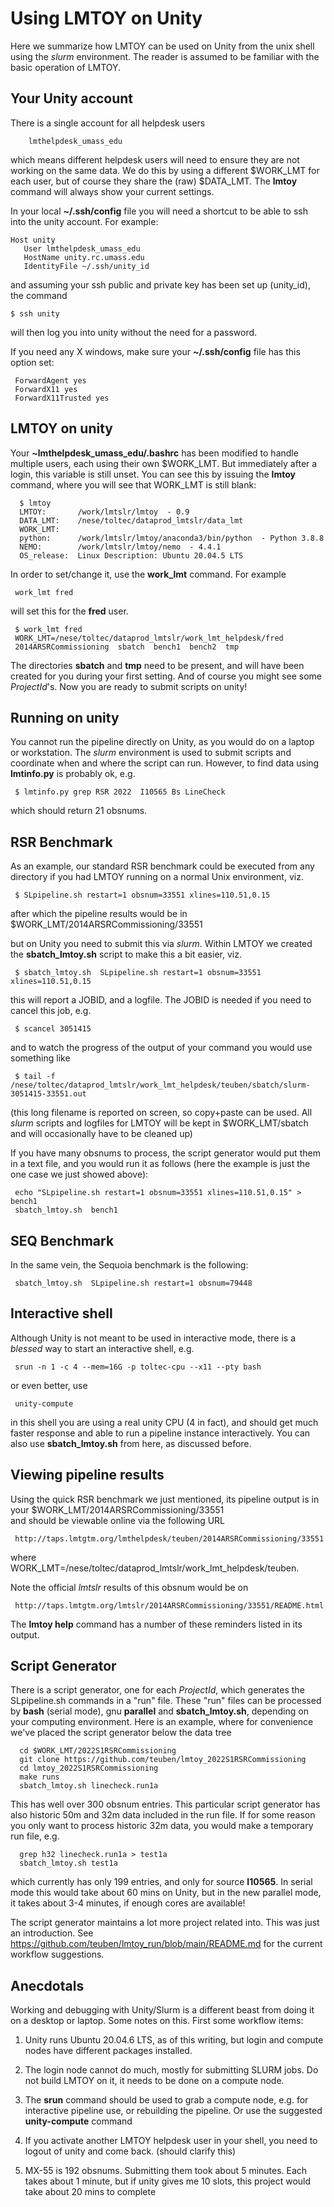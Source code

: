 # Using LMTOY on Unity

Here we summarize how LMTOY can be used on Unity from the unix shell using the *slurm*
environment. The reader is assumed to be familiar with the basic operation of LMTOY.

## Your Unity account

There is a single account for all helpdesk users

        lmthelpdesk_umass_edu
	
which means different helpdesk users will need to ensure they are not working on the same data.
We do this by using a different $WORK_LMT for each user, but of course they share the (raw) $DATA_LMT.
The **lmtoy** command will always show your current settings.
	
In your local **~/.ssh/config** file you will need a shortcut to be able to ssh into the unity account.
For example:

    Host unity
       User lmthelpdesk_umass_edu
       HostName unity.rc.umass.edu
       IdentityFile ~/.ssh/unity_id
	   
and assuming your ssh public and private key has been set up (unity_id), the command

    $ ssh unity

will then log you into unity without the need for a password.

If you need any X windows, make sure your **~/.ssh/config** file has this option set:

     ForwardAgent yes
     ForwardX11 yes
     ForwardX11Trusted yes

##  LMTOY on unity

Your **~lmthelpdesk_umass_edu/.bashrc** has been modified to handle multiple users, each using their own
$WORK_LMT. But immediately after a login, this variable is still unset.  You can see this by issuing the **lmtoy**
command, where you will see that WORK_LMT is still blank:

      $ lmtoy
      LMTOY:       /work/lmtslr/lmtoy  - 0.9
      DATA_LMT:    /nese/toltec/dataprod_lmtslr/data_lmt
      WORK_LMT:    
      python:      /work/lmtslr/lmtoy/anaconda3/bin/python  - Python 3.8.8
      NEMO:        /work/lmtslr/lmtoy/nemo  - 4.4.1
      OS_release:  Linux Description: Ubuntu 20.04.5 LTS

In order to set/change it, use the **work_lmt** command. For example

     work_lmt fred
	 
will set this for the **fred** user.

     $ work_lmt fred
     WORK_LMT=/nese/toltec/dataprod_lmtslr/work_lmt_helpdesk/fred
     2014ARSRCommissioning  sbatch  bench1  bench2  tmp

The directories **sbatch** and **tmp** need to be present, and will have been created for you
during your first setting. And of course you might see some *ProjectId*'s.
Now you are ready to submit scripts on unity!

## Running on unity

You cannot run the pipeline directly on Unity, as you would do on a laptop or workstation.
The *slurm* environment is used
to submit scripts and coordinate when and where the script can run. However, to find data using
**lmtinfo.py** is probably ok, e.g.

     $ lmtinfo.py grep RSR 2022  I10565 Bs LineCheck
     
which should return 21 obsnums.

## RSR Benchmark

As an example, our standard RSR benchmark could be executed from any directory if you
had LMTOY running on a normal Unix environment, viz.

     $ SLpipeline.sh restart=1 obsnum=33551 xlines=110.51,0.15
	
after which the pipeline results would be in $WORK_LMT/2014ARSRCommissioning/33551	
	
but on Unity you need to submit this via *slurm*. Within LMTOY we created the **sbatch_lmtoy.sh** script
to make this a bit easier, viz.

     $ sbatch_lmtoy.sh  SLpipeline.sh restart=1 obsnum=33551 xlines=110.51,0.15
	
this will report a JOBID, and a logfile.   The JOBID is needed if you need to cancel this job, e.g.

     $ scancel 3051415
	
and to watch the progress of the output of your command you would use something like

     $ tail -f /nese/toltec/dataprod_lmtslr/work_lmt_helpdesk/teuben/sbatch/slurm-3051415-33551.out
	
(this long filename is reported on screen, so copy+paste can be used. All *slurm* scripts and logfiles
for LMTOY will be kept in $WORK_LMT/sbatch and will occasionally have to be cleaned up)

If you have many obsnums to process, the script generator would put them in a text file, and you
would run it as follows (here the example is just the one case we just showed above):

     echo "SLpipeline.sh restart=1 obsnum=33551 xlines=110.51,0.15" > bench1
     sbatch_lmtoy.sh  bench1

## SEQ Benchmark

In the same vein, the Sequoia benchmark is the following:

     sbatch_lmtoy.sh  SLpipeline.sh restart=1 obsnum=79448
	
## Interactive shell

Although Unity is not meant to be used in interactive mode, there is a *blessed* way to start
an interactive shell, e.g.

     srun -n 1 -c 4 --mem=16G -p toltec-cpu --x11 --pty bash

or even better, use

     unity-compute
	
in this shell you are using a real unity CPU (4 in fact), and should get much faster response and able to run
a pipeline instance interactively. You can also use **sbatch_lmtoy.sh** from here, as discussed before.

## Viewing pipeline results

Using the quick RSR benchmark we just mentioned, its
pipeline output is in your $WORK_LMT/2014ARSRCommissioning/33551	
and should be viewable online via the following URL

     http://taps.lmtgtm.org/lmthelpdesk/teuben/2014ARSRCommissioning/33551

where WORK_LMT=/nese/toltec/dataprod_lmtslr/work_lmt_helpdesk/teuben.

Note the official *lmtslr* results of this obsnum would be on

     http://taps.lmtgtm.org/lmtslr/2014ARSRCommissioning/33551/README.html

The **lmtoy help** command has a number of these reminders listed in its output.

## Script Generator

There is a script generator, one for each *ProjectId*, which
generates the SLpipeline.sh commands in a "run" file. These "run"
files can be processed by **bash** (serial mode), gnu **parallel** and **sbatch_lmtoy.sh**,
depending on your computing environment.   Here is an example, where for convenience
we've placed the script generator below the data tree

      cd $WORK_LMT/2022S1RSRCommissioning
      git clone https://github.com/teuben/lmtoy_2022S1RSRCommissioning
      cd lmtoy_2022S1RSRCommissioning
      make runs
      sbatch_lmtoy.sh linecheck.run1a
	  
This has well over 300 obsnum entries. This particular script generator has
also historic 50m and 32m data included in the run file.  If for some reason
you only want to process historic 32m data, you would make a temporary run file,
e.g.

      grep h32 linecheck.run1a > test1a
      sbatch_lmtoy.sh test1a

which currently has only 199 entries, and only for source **I10565**. In serial
mode this would take about 60 mins on Unity, but in the new parallel mode,
it takes about 3-4 minutes, if enough cores are available!

The script generator maintains a lot more project related into. This was just
an introduction. See https://github.com/teuben/lmtoy_run/blob/main/README.md for
the current workflow suggestions.


## Anecdotals

Working and debugging with Unity/Slurm is a different beast from doing it on a desktop or laptop.
Some notes on this.   First some workflow items:

1. Unity runs Ubuntu 20.04.6 LTS, as of this writing,
   but login and compute nodes have different packages installed.

2. The login node cannot do much, mostly for submitting SLURM jobs.  Do not build LMTOY on it,
   it needs to be done on a compute node.

3. The **srun** command should be used to grab a compute node, e.g. for interactive pipeline use,
   or rebuilding the pipeline. Or use the suggested **unity-compute** command

4. If you activate another LMTOY helpdesk user in your shell, you need to logout of unity and come back.
   (should clarify this)

5. MX-55 is 192 obsnums. Submitting them took about 5 minutes. Each takes about 1 minute, but if
   unity gives me 10 slots, this project would take about 20 mins to complete
